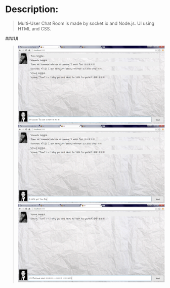 Description:
============
>
>   Multi-User Chat Room is made by socket.io and Node.js. UI using HTML and CSS.  
>

###UI
>![github](https://github.com/Tedtseng/LOL_multi-chat-Room/blob/master/pic/00.png "00")
>![github](https://github.com/Tedtseng/LOL_multi-chat-Room/blob/master/pic/00.2.png "00.2")
>![github](https://github.com/Tedtseng/LOL_multi-chat-Room/blob/master/pic/00.3.png "00.3")
